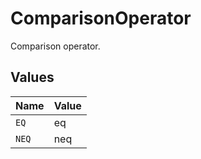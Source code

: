 # ComparisonOperator

Comparison operator.


## Values

| Name  | Value |
| ----- | ----- |
| `EQ`  | eq    |
| `NEQ` | neq   |